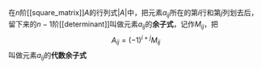 在$n$阶[[square_matrix]]$A$的行列式$|A|$中，把元素$a_{ij}$所在的第$i$行和第$j$列划去后，留下来的$n-1$阶[[determinant]]叫做元素$a_{ij}$的**余子式**，记作$M_{ij}$，把
$$
A_{ij}=(-1)^{i+j}M_{ij}
$$
叫做元素$a_{ij}$的**代数余子式**